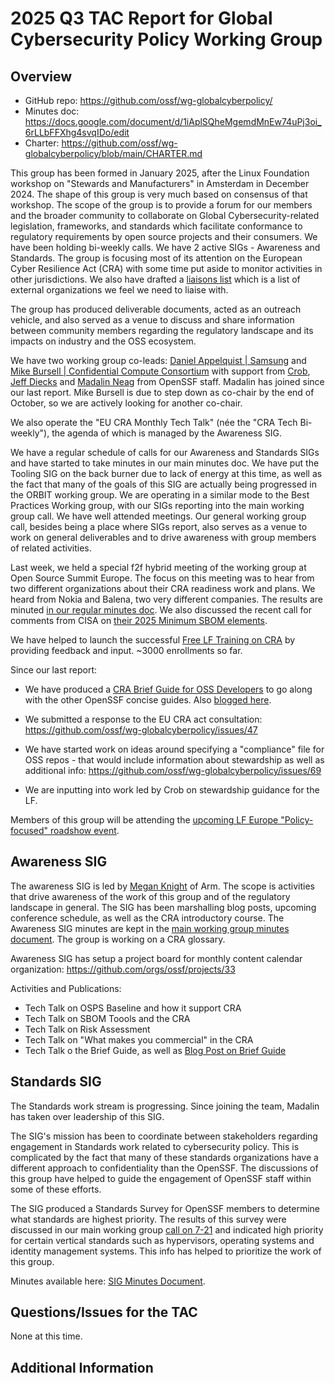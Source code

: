 # 2025 Q3 TAC Report for Global Cybersecurity Policy Working Group

## Overview

* GitHub repo: https://github.com/ossf/wg-globalcyberpolicy/
* Minutes doc: https://docs.google.com/document/d/1iAplSQheMgemdMnEw74uPj3oi_6rLLbFFXhg4svqIDo/edit
* Charter: https://github.com/ossf/wg-globalcyberpolicy/blob/main/CHARTER.md

This group has been formed in January 2025, after the Linux Foundation workshop on "Stewards and Manufacturers" in Amsterdam in December 2024. The shape of this group is very much based on consensus of that workshop. The scope of the group is to provide a forum for our members and the broader community to collaborate on Global Cybersecurity-related legislation, frameworks, and standards which facilitate conformance to regulatory requirements by open source projects and their consumers. We have been holding bi-weekly calls. We have 2 active SIGs - Awareness and Standards. The group is focusing most of its attention on the European Cyber Resilience Act (CRA) with some time put aside to monitor activities in other jurisdictions. We also have drafted a [liaisons list](https://github.com/ossf/wg-globalcyberpolicy/blob/main/governance/external-liaisons.md) which is a list of external organizations we feel we need to liaise with.

The group has produced deliverable documents, acted as an outreach vehicle, and also served as a venue to discuss and share information between community members regarding the regulatory landscape and its impacts on industry and the OSS ecosystem.

We have two working group co-leads: [Daniel Appelquist | Samsung](https://github.com/torgo) and [Mike Bursell | Confidential Compute Consortium](https://github.com/MikeCamel) with support from [Crob](https://github.com/SecurityCRob), [Jeff Diecks](https://github.com/GeauxJD) and [Madalin Neag](https://github.com/madalinnneag) from OpenSSF staff. Madalin has joined since our last report. Mike Bursell is due to step down as co-chair by the end of October, so we are actively looking for another co-chair.

We also operate the "EU CRA Monthly Tech Talk" (née the "CRA Tech Bi-weekly"), the agenda of which is managed by the Awareness SIG.

We have a regular schedule of calls for our Awareness and Standards SIGs and have started to take minutes in our main minutes doc.  We have put the Tooling SIG on the back burner due to lack of energy at this time, as well as the fact that many of the goals of this SIG are actually being progressed in the ORBIT working group. We are operating in a similar mode to the Best Practices Working group, with our SIGs reporting into the main working group call.  We have well attended meetings. Our general working group call, besides being a place where SIGs report, also serves as a venue to work on general deliverables and to drive awareness with group members of related activities. 

Last week, we held a special f2f hybrid meeting of the working group at Open Source Summit Europe. The focus on this meeting was to hear from two different organizations about their CRA readiness work and plans. We heard from Nokia and Balena, two very different companies. The results are minuted [in our regular minutes doc](https://docs.google.com/document/d/1iAplSQheMgemdMnEw74uPj3oi_6rLLbFFXhg4svqIDo/edit?tab=t.0). We also discussed the recent call for comments from CISA on [their 2025 Minimum SBOM elements](https://www.cisa.gov/resources-tools/resources/2025-minimum-elements-software-bill-materials-sbom).

We have helped to launch the successful [Free LF Training on CRA](https://openssf.org/press-release/2025/04/29/openssf-launches-free-course-to-prepare-developers-for-the-eu-cyber-resilience-act/) by providing feedback and input. ~3000 enrollments so far.  

Since our last report:

* We have produced a [CRA Brief Guide for OSS Developers](https://best.openssf.org/CRA-Brief-Guide-for-OSS-Developers) to go along with the other OpenSSF concise guides. Also [blogged here](https://openssf.org/blog/2025/07/15/new-cyber-resilience-act-cra-brief-guide-for-oss-developers/).

* We submitted a response to the EU CRA act consultation: https://github.com/ossf/wg-globalcyberpolicy/issues/47

* We have started work on ideas around specifying a "compliance" file for OSS repos - that would include information about stewardship as well as additional info: https://github.com/ossf/wg-globalcyberpolicy/issues/69

* We are inputting into work led by Crob on stewardship guidance for the LF.

Members of this group will be attending the [upcoming LF Europe "Policy-focused" roadshow event](https://events.linuxfoundation.org/lf-europe-roadshow-regulation/). 

## Awareness SIG

The awareness SIG is led by [Megan Knight](https://github.com/businesscasualkesha) of Arm. The scope is activities that drive awareness of the work of this group and of the regulatory landscape in general. The SIG has been marshalling blog posts, upcoming conference schedule, as well as the CRA introductory course. The Awareness SIG minutes are kept in the [main working group minutes document](https://docs.google.com/document/d/1iAplSQheMgemdMnEw74uPj3oi_6rLLbFFXhg4svqIDo/edit). The group is working on a CRA glossary.

Awareness SIG has setup a project board for monthly content calendar organization: https://github.com/orgs/ossf/projects/33

Activities and Publications:
* Tech Talk on OSPS Baseline and how it support CRA
* Tech Talk on SBOM Toools and the CRA
* Tech Talk on Risk Assessment
* Tech Talk on "What makes you commercial" in the CRA
* Tech Talk o the Brief Guide, as well as [Blog Post on Brief Guide](https://openssf.org/blog/2025/07/15/new-cyber-resilience-act-cra-brief-guide-for-oss-developers/)

## Standards SIG

The Standards work stream is progressing. Since joining the team, Madalin has taken over leadership of this SIG.

The SIG's mission has been to coordinate between stakeholders regarding engagement in Standards work related to cybersecurity policy. This is complicated by the fact that many of these standards organizations have a different approach to confidentiality than the OpenSSF. The discussions of this group have helped to guide the engagement of OpenSSF staff within some of these efforts.

The SIG produced a Standards Survey for OpenSSF members to determine what standards are highest priority. The results of this survey were discussed in our main working group [call on 7-21](https://docs.google.com/document/d/1iAplSQheMgemdMnEw74uPj3oi_6rLLbFFXhg4svqIDo/edit?tab=t.0) and indicated high priority for certain vertical standards such as hypervisors, operating systems and identity management systems. This info has helped to prioritize the work of this group. 

Minutes available here: [SIG Minutes Document](https://docs.google.com/document/d/1XjE5VYdyIdH32T94ZQIj0Hf5btRiKG58z3jSInY77wA/view?tab=t.0).

## Questions/Issues for the TAC

None at this time.

## Additional Information



